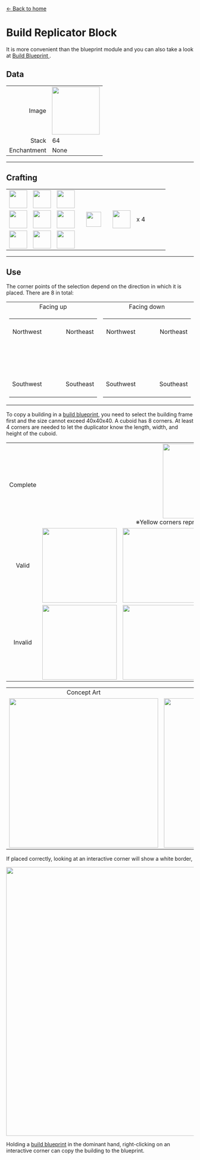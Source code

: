 [← Back to home](../)
# Build Replicator Block
It is more convenient than the blueprint module and you can also take a look at [ Build Blueprint ](build_blueprint.md).

## Data
<table>
    <tr><td align="end">Image</td><td><img src="https://i.imgur.com/gs5l20b.png" width="128"/></td></tr>
    <tr><td align="end">Stack</td><td>64</td></tr>
    <tr><td align="end">Enchantment</td><td>None</td></tr>
</table>

---

## Crafting
<table>
    <tr><td><img src="https://i.imgur.com/ip72f4t.png" width="48"/></td><td><img src="https://i.imgur.com/ip72f4t.png" width="48"/></td><td><img src="https://i.imgur.com/ip72f4t.png" width="48"/></td><td colspan="3"></td></tr>
    <tr><td><img src="https://i.imgur.com/ip72f4t.png" width="48"/></td><td><img src="https://i.imgur.com/IWZz8YM.png" width="48"/></td><td><img src="https://i.imgur.com/ip72f4t.png" width="48"/></td><td width="70" align="center"><img src="https://i.imgur.com/VE0KqIE.png" width="40"/></td><td><img src="https://i.imgur.com/gs5l20b.png" width="48"/></td><td width="70">x 4</td></tr>
    <tr><td><img src="https://i.imgur.com/ip72f4t.png" width="48"/></td><td><img src="https://i.imgur.com/ip72f4t.png" width="48"/></td><td><img src="https://i.imgur.com/ip72f4t.png" width="48"/></td><td colspan="3"></td></tr>
</table>

---

## Use
The corner points of the selection depend on the direction in which it is placed. There are 8 in total:

<table>
    <tr><td align="center">Facing up</td><td align="center">Facing down</td></tr>
    <tr>
        <td>
            <table>
                <tr><td align="center" width="70" height="70">Northwest</td><td align="center" width="70" height="70"></td><td align="center" width="70" height="70">Northeast</td></tr>
                <tr><td align="center" width="70" height="70"></td><td align="center" width="70" height="70"></td><td align="center" width="70" height="70"></td></tr>
                <tr><td align="center" width="70" height="70">Southwest</td><td align="center" width="70" height="70"></td><td align="center" width="70" height="70">Southeast</td></tr>
            </table>
        </td>
        <td>
            <table>
                <tr><td align="center" width="70" height="70">Northwest</td><td align="center" width="70" height="70"></td><td align="center" width="70" height="70">Northeast</td></tr>
                <tr><td align="center" width="70" height="70"></td><td align="center" width="70" height="70"></td><td align="center" width="70" height="70"></td></tr>
                <tr><td align="center" width="70" height="70">Southwest</td><td align="center" width="70" height="70"></td><td align="center" width="70" height="70">Southeast</td></tr>
            </table>
        </td>
    </tr>
</table>

To copy a building in a [build blueprint](build_blueprint.md), you need to select the building frame first and the size cannot exceed 40x40x40.
A cuboid has 8 corners. At least 4 corners are needed to let the duplicator know the length, width, and height of the cuboid.

<table>
         <tr><td align="center">Complete</td><td colspan="4" align="center"><img src="https://i.imgur.com/tAiFpvW.png" width="200"/><br/>※Yellow corners represent interactive corners</td></tr>
         <tr><td align="center">Valid</td><td><img src="https://i.imgur.com/eSNuasK.png" width="200"/></td><td><img src="https://i.imgur.com/uBRIJ2Z.png" width="200"/></td><td><img src="https://i.imgur.com/oZw4Bf7.png" width="200"/></td><td><img src="https://i.imgur.com/BBhxgug.png" width="200"/></td></tr>
         <tr><td align="center">Invalid</td><td><img src="https://i.imgur.com/Jbjb360.png" width="200"/></td><td><img src="https://i.imgur.com/psfXQyP.png" width="200"/></td><td><img src="https://i.imgur.com/egf7uuW.png" width="200"/></td><td><img src="https://i.imgur.com/8zyFdhi.png" width="200"/></td></tr>
</table>

<table>
    <tr><td align="center">Concept Art</td><td align="center">In-Game</td></tr>
    <tr><td><img src="https://i.imgur.com/eSNuasK.png" width="400"/></td><td><img src="https://i.imgur.com/JngGfRt.png" width="400"/></td></tr>
</table>

If placed correctly, looking at an interactive corner will show a white border,  

<img src="https://i.imgur.com/6Fmk6E3.png" width="720"/>

Holding a [build blueprint](build_blueprint.md) in the dominant hand, right-clicking on an interactive corner can copy the building to the blueprint.
